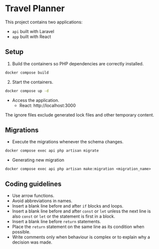 # Travel Planner

This project contains two applications:

- `api` built with Laravel
- `app` built with React

## Setup

1. Build the containers so PHP dependencies are correctly installed.

```bash
docker compose build
```

2. Start the containers.

```bash
docker compose up -d
```

- Access the application.
   - React: http://localhost:3000

The ignore files exclude generated lock files and other temporary content.

## Migrations

- Execute the migrations whenever the schema changes.

```bash
docker compose exec api php artisan migrate
```

- Generating new migration
```
docker compose exec api php artisan make:migration <migration_name>
```

## Coding guidelines

- Use arrow functions.
- Avoid abbreviations in names.
- Insert a blank line before and after `if` blocks and loops.
- Insert a blank line before and after `const` or `let` unless the next line is also `const` or `let` or the statement is first in a block.
- Insert a blank line before `return` statements.
- Place the `return` statement on the same line as its condition when possible.
- Write comments only when behaviour is complex or to explain why a decision was made.
